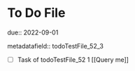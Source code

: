 # To Do File

due:: 2022-09-01

metadatafield:: todoTestFile_52_3

- [ ] Task of todoTestFile_52 1 [[Query me]]
